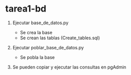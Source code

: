 # tarea1-bd
1. Ejecutar base_de_datos.py
   - Se crea la base
   - Se crean las tablas (Create_tables.sql)

2. Ejecutar poblar_base_de_datos.py
   - Se pobla la base

3. Se pueden copiar y ejecutar las consultas en pgAdmin
